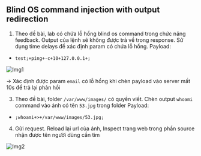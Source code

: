 ## Blind OS command injection with output redirection

1. Theo đề bài, lab có chứa lỗ hổng blind os command trong chức năng feedback. Output của lệnh sẽ không được trả về trong response. Sử dụng time delays để xác định param có chứa lỗ hổng.
Payload:
- ```test;+ping+-c+10+127.0.0.1+;```

![Img1](\asset/../img/find_vulner.png)

-> Xác định được param ``email`` có lỗ hổng khi chèn payload vào server mất 10s để trả lại phản hồi

3. Theo đề bài, folder ``/var/www/images/`` có quyền viết. Chèn output ``whoami`` command vào ảnh có tên ``53.jpg`` trong folder 
Payload:
- ```;whoami+>+/var/www/images/53.jpg;```

4. Gửi request. Reload lại url của ảnh, Inspect trang web trong phần source nhận được tên người dùng cần tìm

![Img2](\asset/../img/done.png)
